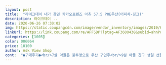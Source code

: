 ```yaml
---
layout: post 
title:  "라이크데이 내가 찾던 카카오프렌즈 아츄 57.5 POE우산(어피치-핑크)" 
description: 라이크데이 ..
date: 2020-06-26 07:30:02 
img: https://static.coupangcdn.com/image/vendor_inventory/images/2019/03/07/12/3/0cc101eb-0305-4332-8c8a-89c29f4e5ca5.jpg 
linkUrl: https://link.coupang.com/re/AFFSDP?lptag=AF3600438&subid=ahnPublicAsk&pageKey=195005079&itemId=559750465&vendorItemId=4471922941&traceid=V0-113-6761816eb95d2f81 
categories: [1005] 
color: 006064 
price: 10100 
author: Ask View Shop 
cont:  "●구매후기●<br/>7살 아들은 불투명으로 우산 구입후<br/>9살 아들 친구 생일 선물로 구입합니다.<br/><br/>갠적으론 일반 천우산라인이 더 튼실할것 같아요.<br/>^^<br/>나빠보이진 않았답니다.<br/><br/>선물을 주느라 사진은 찍지 못했으나<br/>아이가 좋아해요<br/>완전 투명으로.<br/>.<br/>어피치를 좋아해서 구입했습니다.<br/><br/>일반 우산(천)처럼 까지 튼튼해 보이진 않았으나<br/>저렴하게 구매했네요.<br/><br/>투명이 아이들 시선을 가리지않겠다 싶어<br/>튼튼하고 좋아요<br/>프렌즈 좋아하는 딸!!!무료배송으로 구매했어요.<br/><br/>7살 아들은 불투명으로 우산 구입후<br/>9살 아들 친구 생일 선물로 구입합니다.<br/><br/>갠적으론 일반 천우산라인이 더 튼실할것 같아요.<br/>^^<br/>나빠보이진 않았답니다.<br/><br/>선물을 주느라 사진은 찍지 못했으나<br/>아이가 좋아해요<br/>완전 투명으로.<br/>.<br/>어피치를 좋아해서 구입했습니다.<br/><br/>일반 우산(천)처럼 까지 튼튼해 보이진 않았으나<br/>저렴하게 구매했네요.<br/><br/>투명이 아이들 시선을 가리지않겠다 싶어<br/>튼튼하고 좋아요<br/>프렌즈 좋아하는 딸!!!무료배송으로 구매했어요.<br/><br/>" 
---
```

